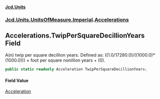 #### [Jcd.Units](index.md 'index')
### [Jcd.Units.UnitsOfMeasure.Imperial](Jcd.Units.UnitsOfMeasure.Imperial.md 'Jcd.Units.UnitsOfMeasure.Imperial').[Accelerations](Accelerations.md 'Jcd.Units.UnitsOfMeasure.Imperial.Accelerations')

## Accelerations.TwipPerSquareDecillionYears Field

A(n) twip per square decillion years. Defined as: ((1.0/17280.0)/((1000.0)*(1000.0))) × foot per square nonillion years + (0).

```csharp
public static readonly Acceleration TwipPerSquareDecillionYears;
```

#### Field Value
[Acceleration](Acceleration.md 'Jcd.Units.UnitTypes.Acceleration')